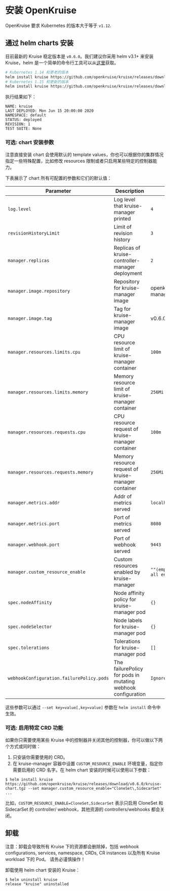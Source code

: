 # 安装 OpenKruise

OpenKruise 要求 Kubernetes 的版本大于等于 `v1.12`.

## 通过 helm charts 安装

目前最新的 Kruise 稳定版本是 `v0.6.0`。我们建议你采用 helm v3.1+ 来安装 Kruise，helm 是一个简单的命令行工具可以从[这里](https://github.com/helm/helm/releases)获取。

```bash
# Kubernetes 1.14 和更老的版本
helm install kruise https://github.com/openkruise/kruise/releases/download/v0.6.0/kruise-chart.tgz --disable-openapi-validation
# Kubernetes 1.15 和更新的版本
helm install kruise https://github.com/openkruise/kruise/releases/download/v0.6.0/kruise-chart.tgz
```

执行结果如下：

```shell
NAME: kruise
LAST DEPLOYED: Mon Jun 15 20:00:00 2020
NAMESPACE: default
STATUS: deployed
REVISION: 1
TEST SUITE: None
```

### 可选: chart 安装参数

注意直接安装 chart 会使用默认的 template values，你也可以根据你的集群情况指定一些特殊配置，比如修改 resources 限制或者只启用某些特定的控制器能力。

下表展示了 chart 所有可配置的参数和它们的默认值：

| Parameter                                 | Description                                                  | Default                       |
| ----------------------------------------- | ------------------------------------------------------------ | ----------------------------- |
| `log.level`                               | Log level that kruise-manager printed                        | `4`                           |
| `revisionHistoryLimit`                    | Limit of revision history                                    | `3`                           |
| `manager.replicas`                        | Replicas of kruise-controller-manager deployment             | `2`                           |
| `manager.image.repository`                | Repository for kruise-manager image                          | openkruise/kruise-manager     |
| `manager.image.tag`                       | Tag for kruise-manager image                                 | v0.6.0                        |
| `manager.resources.limits.cpu`            | CPU resource limit of kruise-manager container               | `100m`                        |
| `manager.resources.limits.memory`         | Memory resource limit of kruise-manager container            | `256Mi`                       |
| `manager.resources.requests.cpu`          | CPU resource request of kruise-manager container             | `100m`                        |
| `manager.resources.requests.memory`       | Memory resource request of kruise-manager container          | `256Mi`                       |
| `manager.metrics.addr`                    | Addr of metrics served                                       | `localhost`                   |
| `manager.metrics.port`                    | Port of metrics served                                       | `8080`                        |
| `manager.webhook.port`                    | Port of webhook served                                       | `9443`                        |
| `manager.custom_resource_enable`          | Custom resources enabled by kruise-manager                   | `""(empty means all enabled)` |
| `spec.nodeAffinity`                       | Node affinity policy for kruise-manager pod                  | `{}`                          |
| `spec.nodeSelector`                       | Node labels for kruise-manager pod                           | `{}`                          |
| `spec.tolerations`                        | Tolerations for kruise-manager pod                           | `[]`                          |
| `webhookConfiguration.failurePolicy.pods` | The failurePolicy for pods in mutating webhook configuration | `Ignore`                      |

这些参数可以通过 `--set key=value[,key=value]` 参数在 `helm install` 命令中生效。

### 可选: 启用特定 CRD 功能

如果你只需要使用某些 Kruise 中的控制器并关闭其他的控制器，你可以做以下两个方式或同时做：

1. 只安装你需要使用的 CRD。
2. 在 kruise-manager 容器中设置 `CUSTOM_RESOURCE_ENABLE` 环境变量，指定你需要启用的 CRD 名字。在 helm chart 安装的时候可以使用以下参数：

```shell
$ helm install kruise https://github.com/openkruise/kruise/releases/download/v0.6.0/kruise-chart.tgz --set manager.custom_resource_enable="CloneSet\,SidecarSet"
...
```

比如，`CUSTOM_RESOURCE_ENABLE=CloneSet,SidecarSet` 表示只启用 CloneSet 和 SidecarSet 的 controller/ webhook，其他资源的 controllers/webhooks 都会关闭。

## 卸载

注意：卸载会导致所有 Kruise 下的资源都会删除掉，包括 webhook configurations, services, namespace, CRDs, CR instances 以及所有 Kruise workload 下的 Pod。 请务必谨慎操作！

卸载使用 helm chart 安装的 Kruise：

```shell
$ helm uninstall kruise
release "kruise" uninstalled
```
